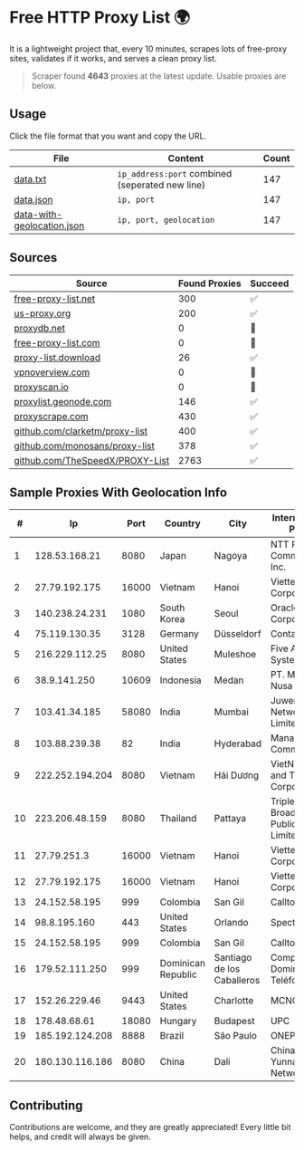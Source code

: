 
# Free HTTP Proxy List 🌍

It is a lightweight project that, every 10 minutes, scrapes lots of free-proxy sites, validates if it works, and serves a clean proxy list.


> Scraper found **4643** proxies at the latest update. Usable proxies are below.

## Usage

Click the file format that you want and copy the URL.


|File|Content|Count|
|----|-------|-----|
|[data.txt](https://raw.githubusercontent.com/themiralay/Proxy-List-World/master/data.txt)|`ip_address:port` combined (seperated new line)|147|
|[data.json](https://raw.githubusercontent.com/themiralay/Proxy-List-World/master/data.json)|`ip, port`|147|
|[data-with-geolocation.json](https://raw.githubusercontent.com/themiralay/Proxy-List-World/master/data-with-geolocation.json)|`ip, port, geolocation`|147|

## Sources

|Source|Found Proxies|Succeed|
|------|-------------|-------|
|[free-proxy-list.net](https://free-proxy-list.net)|300|✅|
|[us-proxy.org](https://www.us-proxy.org)|200|✅|
|[proxydb.net](http://proxydb.net)|0|🚫|
|[free-proxy-list.com](https://free-proxy-list.com/?page=&port=&type%5B%5D=http&type%5B%5D=https&up_time=0&search=Search)|0|🚫|
|[proxy-list.download](https://www.proxy-list.download/HTTP)|26|✅|
|[vpnoverview.com](https://vpnoverview.com/privacy/anonymous-browsing/free-proxy-servers)|0|🚫|
|[proxyscan.io](https://www.proxyscan.io)|0|🚫|
|[proxylist.geonode.com](https://proxylist.geonode.com/api/proxy-list?limit=300&page=1&sort_by=lastChecked&sort_type=desc&protocols=http,https)|146|✅|
|[proxyscrape.com](https://api.proxyscrape.com/v2/?request=displayproxies&protocol=http&timeout=10000&country=all&ssl=all&anonymity=all)|430|✅|
|[github.com/clarketm/proxy-list](https://raw.githubusercontent.com/clarketm/proxy-list/master/proxy-list-raw.txt)|400|✅|
|[github.com/monosans/proxy-list](https://raw.githubusercontent.com/monosans/proxy-list/main/proxies/http.txt)|378|✅|
|[github.com/TheSpeedX/PROXY-List](https://raw.githubusercontent.com/TheSpeedX/PROXY-List/master/http.txt)|2763|✅|


## Sample Proxies With Geolocation Info

|#|Ip|Port|Country|City|Internet Service Provider|
|-|--|----|-------|----|-------------------------|
|1|128.53.168.21|8080|Japan|Nagoya|NTT PC Communications, Inc.|
|2|27.79.192.175|16000|Vietnam|Hanoi|Viettel Corporation|
|3|140.238.24.231|1080|South Korea|Seoul|Oracle Corporation|
|4|75.119.130.35|3128|Germany|Düsseldorf|Contabo GmbH|
|5|216.229.112.25|8080|United States|Muleshoe|Five Area Systems, LLC|
|6|38.9.141.250|10609|Indonesia|Medan|PT. Media Antar Nusa|
|7|103.41.34.185|58080|India|Mumbai|Juweriyah Networks Private Limited|
|8|103.88.239.38|82|India|Hyderabad|Mana Communications|
|9|222.252.194.204|8080|Vietnam|Hải Dương|VietNam Post and Telecom Corporation|
|10|223.206.48.159|8080|Thailand|Pattaya|Triple T Broadband Public Company Limited|
|11|27.79.251.3|16000|Vietnam|Hanoi|Viettel Corporation|
|12|27.79.192.175|16000|Vietnam|Hanoi|Viettel Corporation|
|13|24.152.58.195|999|Colombia|San Gil|Calltopbx S.A.S.|
|14|98.8.195.160|443|United States|Orlando|Spectrum|
|15|24.152.58.195|999|Colombia|San Gil|Calltopbx S.A.S.|
|16|179.52.111.250|999|Dominican Republic|Santiago de los Caballeros|Compañía Dominicana de Teléfonos S. A.|
|17|152.26.229.46|9443|United States|Charlotte|MCNC|
|18|178.48.68.61|18080|Hungary|Budapest|UPC|
|19|185.192.124.208|8888|Brazil|São Paulo|ONEPROVIDER|
|20|180.130.116.186|8080|China|Dali|China Unicom Yunnan Province Network|



## Contributing

Contributions are welcome, and they are greatly appreciated! Every
little bit helps, and credit will always be given.

